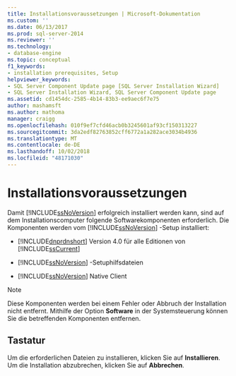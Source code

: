 ```yaml
---
title: Installationsvoraussetzungen | Microsoft-Dokumentation
ms.custom: ''
ms.date: 06/13/2017
ms.prod: sql-server-2014
ms.reviewer: ''
ms.technology:
- database-engine
ms.topic: conceptual
f1_keywords:
- installation prerequisites, Setup
helpviewer_keywords:
- SQL Server Component Update page [SQL Server Installation Wizard]
- SQL Server Installation Wizard, SQL Server Component Update page
ms.assetid: cd1454dc-2585-4b14-83b3-ee9aec6f7e75
author: mashamsft
ms.author: mathoma
manager: craigg
ms.openlocfilehash: 010f9ef7cfd46acb0b3245601af93cf150313227
ms.sourcegitcommit: 3da2edf82763852cff6772a1a282ace3034b4936
ms.translationtype: MT
ms.contentlocale: de-DE
ms.lasthandoff: 10/02/2018
ms.locfileid: "48171030"
---
```

# <a name="installation-prerequisites"></a>Installationsvoraussetzungen
  Damit [!INCLUDE[ssNoVersion](../../includes/ssnoversion-md.md)] erfolgreich installiert werden kann, sind auf dem Installationscomputer folgende Softwarekomponenten erforderlich. Die Komponenten werden vom [!INCLUDE[ssNoVersion](../../includes/ssnoversion-md.md)] -Setup installiert:  
  
-   [!INCLUDE[dnprdnshort](../../includes/dnprdnshort-md.md)] Version 4.0 für alle Editionen von [!INCLUDE[ssCurrent](../../includes/sscurrent-md.md)]  
  
-   [!INCLUDE[ssNoVersion](../../includes/ssnoversion-md.md)] -Setuphilfsdateien  
  
-   [!INCLUDE[ssNoVersion](../../includes/ssnoversion-md.md)] Native Client  
  
> [!NOTE]  
>  Diese Komponenten werden bei einem Fehler oder Abbruch der Installation nicht entfernt. Mithilfe der Option **Software** in der Systemsteuerung können Sie die betreffenden Komponenten entfernen.  
  
## <a name="options"></a>Tastatur  
 Um die erforderlichen Dateien zu installieren, klicken Sie auf **Installieren**. Um die Installation abzubrechen, klicken Sie auf **Abbrechen**.  
  
  
